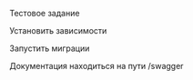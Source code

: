 Тестовое задание

Установить зависимости

Запустить миграции

Документация находиться на пути /swagger
